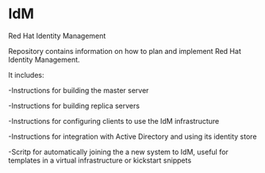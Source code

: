 # IdM
Red Hat Identity Management

Repository contains information on how to plan and implement Red Hat Identity Management.

It includes:

-Instructions for building the master server

-Instructions for building replica servers

-Instructions for configuring clients to use the IdM infrastructure

-Instructions for integration with Active Directory and using its identity store

-Scritp for automatically joining the a new system to IdM, useful for templates in a virtual infrastructure or kickstart snippets
